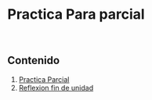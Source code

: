 # Practica Para parcial 

<br>

## Contenido

1. [Practica Parcial](./PracticaParcial1/README.md)
2. [Reflexion fin de unidad](./RFDU.md)